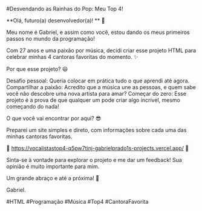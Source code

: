 
#Desvendando as Rainhas do Pop: Meu Top 4!

**Olá, futuro(a) desenvolvedor(a)! ** :cowboy_hat_face:

Meu nome é Gabriel, e assim como você, estou dando os meus primeiros passos no mundo da programação!

Com 27 anos e uma paixão por música, decidi criar esse projeto HTML para celebrar minhas 4 cantoras favoritas do momento. ✨

Por que esse projeto? :smiley:

Desafio pessoal: Queria colocar em prática tudo o que aprendi até agora.
Compartilhar a paixão: Acredito que a música une as pessoas, e quem sabe você não descobre uma nova artista para amar?
Começar do zero: Esse projeto é a prova de que qualquer um pode criar algo incrível, mesmo começando do nada!

O que você vai encontrar por aqui? :sunglasses:

Preparei um site simples e direto, com informações sobre cada uma das minhas cantoras favoritas.

:love_letter: https://vocalistastop4-q5pw7tinj-gabrielprado1s-projects.vercel.app/ :love_letter:

Sinta-se à vontade para explorar o projeto e me dar um feedback! Sua opinião é muito importante para mim.

Um grande abraço e até a próxima! :sparkling_heart:

Gabriel.

#HTML #Programação #Música #Top4 #CantoraFavorita
